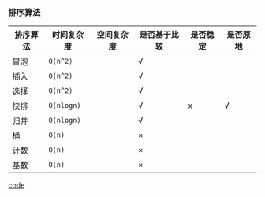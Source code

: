 ### 排序算法
排序算法|时间复杂度|空间复杂度|是否基于比较|是否稳定|是否原地
--------|--------|------------|------------|-------|-----
冒泡|```O(n^2)```|             |√
插入|```O(n^2)```|              |√
选择|```O(n^2)```|              |√|         |
快排|```O(nlogn)```|            |√          |x      |√
归并|```O(nlogn)```|            |√
桶|```O(n)```|                  |×
计数|```O(n)```|                |×
基数|```O(n)```|                |×


[code](https://github.com/hkui/algo_practice/tree/master/c/05_sort)